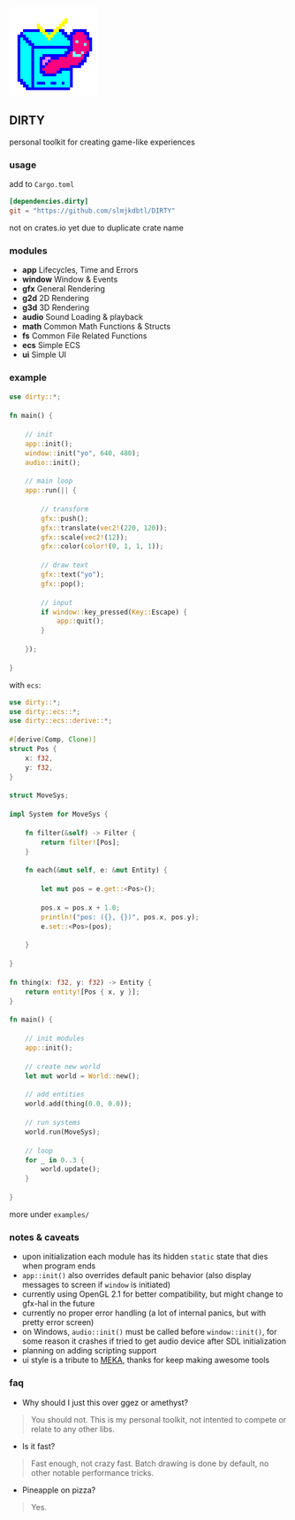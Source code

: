 ![icon](icon.png)

## DIRTY
personal toolkit for creating game-like experiences

### usage
add to `Cargo.toml`
```toml
[dependencies.dirty]
git = "https://github.com/slmjkdbtl/DIRTY"
```
not on crates.io yet due to duplicate crate name

### modules
- **app** Lifecycles, Time and Errors
- **window** Window & Events
- **gfx** General Rendering
- **g2d** 2D Rendering
- **g3d** 3D Rendering
- **audio** Sound Loading & playback
- **math** Common Math Functions & Structs
- **fs** Common File Related Functions
- **ecs** Simple ECS
- **ui** Simple UI

### example
```rust
use dirty::*;

fn main() {

	// init
	app::init();
	window::init("yo", 640, 480);
	audio::init();

	// main loop
	app::run(|| {

		// transform
		gfx::push();
		gfx::translate(vec2!(220, 120));
		gfx::scale(vec2!(12));
		gfx::color(color!(0, 1, 1, 1));

		// draw text
		gfx::text("yo");
		gfx::pop();

		// input
		if window::key_pressed(Key::Escape) {
			app::quit();
		}

	});

}
```
with `ecs`:

```rust
use dirty::*;
use dirty::ecs::*;
use dirty::ecs::derive::*;

#[derive(Comp, Clone)]
struct Pos {
	x: f32,
	y: f32,
}

struct MoveSys;

impl System for MoveSys {

	fn filter(&self) -> Filter {
		return filter![Pos];
	}

	fn each(&mut self, e: &mut Entity) {

		let mut pos = e.get::<Pos>();

		pos.x = pos.x + 1.0;
		println!("pos: ({}, {})", pos.x, pos.y);
		e.set::<Pos>(pos);

	}

}

fn thing(x: f32, y: f32) -> Entity {
	return entity![Pos { x, y }];
}

fn main() {

	// init modules
	app::init();

	// create new world
	let mut world = World::new();

	// add entities
	world.add(thing(0.0, 0.0));

	// run systems
	world.run(MoveSys);

	// loop
	for _ in 0..3 {
		world.update();
	}

}
```
more under `examples/`

### notes & caveats

- upon initialization each module has its hidden `static` state that dies when program ends
- `app::init()` also overrides default panic behavior (also display messages to screen if `window` is initiated)
- currently using OpenGL 2.1 for better compatibility, but might change to gfx-hal in the future
- currently no proper error handling (a lot of internal panics, but with pretty error screen)
- on Windows, `audio::init()` must be called before `window::init()`, for some reason it crashes if tried to get audio device after SDL initialization
- planning on adding scripting support
- ui style is a tribute to [MEKA](http://www.smspower.org/meka/), thanks for keep making awesome tools

### faq
- Why should I just this over ggez or amethyst?
> You should not. This is my personal toolkit, not intented to compete or relate to any other libs.
- Is it fast?
> Fast enough, not crazy fast. Batch drawing is done by default, no other notable performance tricks.
- Pineapple on pizza?
> Yes.

